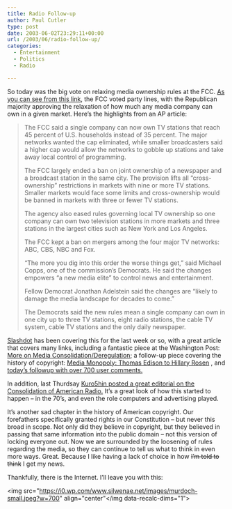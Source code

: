 ```yaml
---
title: Radio Follow-up
author: Paul Cutler
type: post
date: 2003-06-02T23:29:11+00:00
url: /2003/06/radio-follow-up/
categories:
  - Entertainment
  - Politics
  - Radio

---
```

So today was the big vote on relaxing media ownership rules at the FCC. [As you can see from this link][1], the FCC voted party lines, with the Republican majority approving the relaxation of how much any media company can own in a given market. Here&#8217;s the highlights from an AP article:

> The FCC said a single company can now own TV stations that reach 45 percent of U.S. households instead of 35 percent. The major networks wanted the cap eliminated, while smaller broadcasters said a higher cap would allow the networks to gobble up stations and take away local control of programming.
> 
> The FCC largely ended a ban on joint ownership of a newspaper and a broadcast station in the same city. The provision lifts all &#8220;cross-ownership&#8221; restrictions in markets with nine or more TV stations. Smaller markets would face some limits and cross-ownership would be banned in markets with three or fewer TV stations.
> 
> The agency also eased rules governing local TV ownership so one company can own two television stations in more markets and three stations in the largest cities such as New York and Los Angeles.
> 
> The FCC kept a ban on mergers among the four major TV networks: ABC, CBS, NBC and Fox.
> 
> &#8220;The more you dig into this order the worse things get,&#8221; said Michael Copps, one of the commission&#8217;s Democrats. He said the changes empowers &#8220;a new media elite&#8221; to control news and entertainment.
> 
> Fellow Democrat Jonathan Adelstein said the changes are &#8220;likely to damage the media landscape for decades to come.&#8221;
> 
> The Democrats said the new rules mean a single company can own in one city up to three TV stations, eight radio stations, the cable TV system, cable TV stations and the only daily newspaper.

[Slashdot][2] has been covering this for the last week or so, with a great article that covers many links, including a fantastic piece at the Washington Post: [More on Media Consolidation/Deregulation][3]; a follow-up piece covering the history of copyright:  [Media Monopoly: Thomas Edison to Hillary Rosen][4] , and [today&#8217;s followup with over 700 user comments.][5]

In addition, last Thurdsay [Kuro5hin posted a great editorial on the Consolidation of American Radio.][6] It&#8217;s a great look of how this started to happen &#8211; in the 70&#8217;s, and even the role computers and advertising played.

It&#8217;s another sad chapter in the history of American copyright. Our forefathers specifically granted rights in our Constitution &#8211; but never this broad in scope. Not only did they believe in copyright, but they believed in passing that same information into the public domain &#8211; not this version of locking everyone out. Now we are surrounded by the loosening of rules regarding the media, so they can continue to tell us what to think in even more ways. Great. Because I like having a lack of choice in how <strike>I&#8217;m told to think</strike> I get my news.

Thankfully, there is the Internet. I&#8217;ll leave you with this:

<img src="https://i0.wp.com/www.silwenae.net/images/murdoch-small.jpeg?w=700" align="center"</img data-recalc-dims="1">

 [1]: http://www.msnbc.com/news/920341.asp?0cv=CB10
 [2]: http://slashdot.org
 [3]: http://slashdot.org/article.pl?sid=03/05/30/1617259&mode=nested&tid=103&tid=149&tid=99
 [4]: http://yro.slashdot.org/article.pl?sid=03/06/01/1717224&mode=nested&tid=141&tid=149&tid=188&tid=99
 [5]: http://slashdot.org/article.pl?sid=03/06/02/1638224&mode=nested&tid=103&tid=149&tid=99
 [6]: http://www.kuro5hin.org/story/2003/5/29/11911/9588